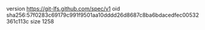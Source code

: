 version https://git-lfs.github.com/spec/v1
oid sha256:57f0283c69179c991f9501aa10dddd26d8687c8ba6bdacedfec00532361c113c
size 1258
